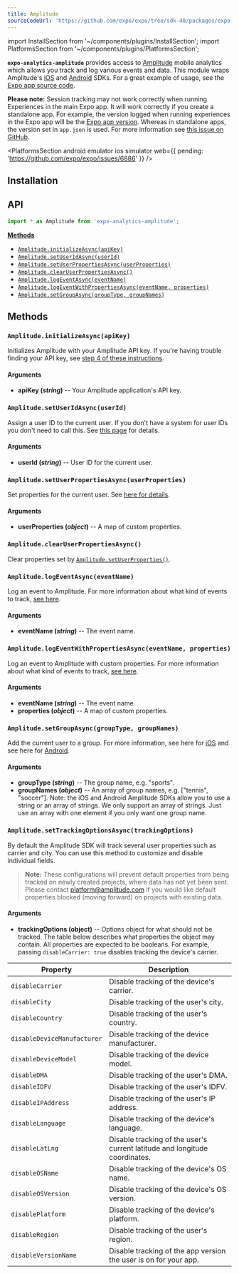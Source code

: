 ```yaml
---
title: Amplitude
sourceCodeUrl: 'https://github.com/expo/expo/tree/sdk-40/packages/expo-analytics-amplitude'
---
```


import InstallSection from '~/components/plugins/InstallSection';
import PlatformsSection from '~/components/plugins/PlatformsSection';

**`expo-analytics-amplitude`** provides access to [Amplitude](https://amplitude.com/) mobile analytics which allows you track and log various events and data. This module wraps Amplitude's [iOS](https://github.com/amplitude/Amplitude-iOS) and [Android](https://github.com/amplitude/Amplitude-Android) SDKs. For a great example of usage, see the [Expo app source code](https://github.com/expo/expo/blob/master/home/api/Analytics.ts).

**Please note:** Session tracking may not work correctly when running Experiences in the main Expo app. It will work correctly if you create a standalone app. For example, the version logged when running experiences in the Expo app will be the [Expo app version](constants.md#constantsexpoversion). Whereas in standalone apps, the version set in `app.json` is used. For more information see [this issue on GitHub](https://github.com/expo/expo/issues/4720).

<PlatformsSection android emulator ios simulator web={{ pending: 'https://github.com/expo/expo/issues/6886' }} />

## Installation

<InstallSection packageName="expo-analytics-amplitude" />

## API

```js
import * as Amplitude from 'expo-analytics-amplitude';
```

**[Methods](#methods)**

- [`Amplitude.initializeAsync(apiKey)`](#amplitudeinitializeasyncapikey)
- [`Amplitude.setUserIdAsync(userId)`](#amplitudesetuseridasyncuserid)
- [`Amplitude.setUserPropertiesAsync(userProperties)`](#amplitudesetuserpropertiesasyncuserproperties)
- [`Amplitude.clearUserPropertiesAsync()`](#amplitudeclearuserpropertiesasync)
- [`Amplitude.logEventAsync(eventName)`](#amplitudelogeventasynceventname)
- [`Amplitude.logEventWithPropertiesAsync(eventName, properties)`](#amplitudelogeventwithpropertiesasynceventname-properties)
- [`Amplitude.setGroupAsync(groupType, groupNames)`](#amplitudesetgroupasyncgrouptype-groupnames)

## Methods

### `Amplitude.initializeAsync(apiKey)`

Initializes Amplitude with your Amplitude API key. If you're having trouble finding your API key, see [step 4 of these instructions](https://amplitude.zendesk.com/hc/en-us/articles/207108137-Introduction-Getting-Started#getting-started).

#### Arguments

- **apiKey (_string_)** -- Your Amplitude application's API key.

### `Amplitude.setUserIdAsync(userId)`

Assign a user ID to the current user. If you don't have a system for user IDs you don't need to call this. See [this page](https://amplitude.zendesk.com/hc/en-us/articles/206404628-Step-2-Assign-User-IDs-and-Identify-your-Users) for details.

#### Arguments

- **userId (_string_)** -- User ID for the current user.

### `Amplitude.setUserPropertiesAsync(userProperties)`

Set properties for the current user. See [here for details](https://amplitude.zendesk.com/hc/en-us/articles/207108327-Step-4-Set-User-Properties-and-Event-Properties).

#### Arguments

- **userProperties (_object_)** -- A map of custom properties.

### `Amplitude.clearUserPropertiesAsync()`

Clear properties set by [`Amplitude.setUserProperties()`](#expoamplitudesetuserproperties 'Amplitude.setUserProperties').

### `Amplitude.logEventAsync(eventName)`

Log an event to Amplitude. For more information about what kind of events to track, [see here](https://amplitude.zendesk.com/hc/en-us/articles/206404698-Step-3-Track-Events-and-Understand-the-Actions-Users-Take).

#### Arguments

- **eventName (_string_)** -- The event name.

### `Amplitude.logEventWithPropertiesAsync(eventName, properties)`

Log an event to Amplitude with custom properties. For more information about what kind of events to track, [see here](https://amplitude.zendesk.com/hc/en-us/articles/206404698-Step-3-Track-Events-and-Understand-the-Actions-Users-Take).

#### Arguments

- **eventName (_string_)** -- The event name.
- **properties (_object_)** -- A map of custom properties.

### `Amplitude.setGroupAsync(groupType, groupNames)`

Add the current user to a group. For more information, see here for [iOS](https://github.com/amplitude/Amplitude-iOS#setting-groups) and see here for [Android](https://github.com/amplitude/Amplitude-Android#setting-groups).

#### Arguments

- **groupType (_string_)** -- The group name, e.g. "sports".
- **groupNames (_object_)** -- An array of group names, e.g. \["tennis", "soccer"]. Note: the iOS and Android Amplitude SDKs allow you to use a string or an array of strings. We only support an array of strings. Just use an array with one element if you only want one group name.

### `Amplitude.setTrackingOptionsAsync(trackingOptions)`

By default the Amplitude SDK will track several user properties such as carrier and city. You can use this method to customize and disable individual fields.

> **Note:** These configurations will prevent default properties from being tracked on newly created projects, where data has not yet been sent. Please contact platform@amplitude.com if you would like default properties blocked (moving forward) on projects with existing data.

#### Arguments

- **trackingOptions (object)** -- Options object for what should not be tracked. The table below describes what properties the object may contain. All properties are expected to be booleans. For example, passing `disableCarrier: true` disables tracking the device's carrier.

| Property                    | Description                                                                |
| --------------------------- | -------------------------------------------------------------------------- |
| `disableCarrier`            | Disable tracking of the device's carrier.                                  |
| `disableCity`               | Disable tracking of the user's city.                                       |
| `disableCountry`            | Disable tracking of the user's country.                                    |
| `disableDeviceManufacturer` | Disable tracking of the device manufacturer.                               |
| `disableDeviceModel`        | Disable tracking of the device model.                                      |
| `disableDMA`                | Disable tracking of the user's DMA.                                        |
| `disableIDFV`               | Disable tracking of the user's IDFV.                                       |
| `disableIPAddress`          | Disable tracking of the user's IP address.                                 |
| `disableLanguage`           | Disable tracking of the device's language.                                 |
| `disableLatLng`             | Disable tracking of the user's current latitude and longitude coordinates. |
| `disableOSName`             | Disable tracking of the device's OS name.                                  |
| `disableOSVersion`          | Disable tracking of the device's OS version.                               |
| `disablePlatform`           | Disable tracking of the device's platform.                                 |
| `disableRegion`             | Disable tracking of the user's region.                                     |
| `disableVersionName`        | Disable tracking of the app version the user is on for your app.           |
